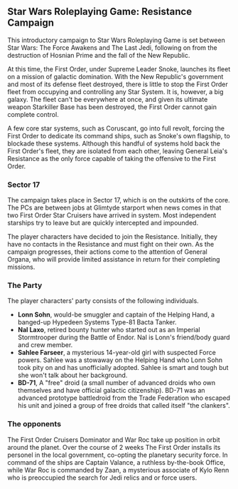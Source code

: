 ## Star Wars Roleplaying Game: Resistance Campaign

This introductory campaign to Star Wars Roleplaying Game is set between Star Wars: The Force Awakens and The Last Jedi, following on from the destruction of Hosnian Prime and the fall of the New Republic.

At this time, the First Order, under Supreme Leader Snoke, launches its fleet on a mission of galactic domination. With the New Republic's government and most of its defense fleet destroyed, there is little to stop the First Order fleet from occupying and controlling any Star System. It is, however, a big galaxy. The fleet can't be everywhere at once, and given its ultimate weapon Starkiller Base has been destroyed, the First Order cannot gain complete control. 

A few core star systems, such as Coruscant, go into full revolt, forcing the First Order to dedicate its command ships, such as Snoke's own flagship, to blockade these systems. Although this handful of systems hold back the First Order's fleet, they are isolated from each other, leaving General Leia's Resistance as the only force capable of taking the offensive to the First Order.


### Sector 17

The campaign takes place in Sector 17, which is on the outskirts of the core. The PCs are between jobs at Glimtyde starport when news comes in that two First Order Star Cruisers have arrived in system. Most independent starships try to leave but are quickly intercepted and impounded. 

The player characters have decided to join the Resistance. Initially, they have no contacts in the Resistance and must fight on their own. As the campaign progresses, their actions come to the attention of General Organa, who will provide limited assistance in return for their completing missions.

### The Party

The player characters' party consists of the following individuals.

* **Lonn Sohn**, would-be smuggler and captain of the Helping Hand, a banged-up Hypedeen Systems Type-81 Bacta Tanker.
* **Nal Laxo**, retired bounty hunter who started out as an Imperial Stormtrooper during the Battle of Endor. Nal is Lonn's friend/body guard and crew member.
* **Sahlee Farseer**, a mysterious 14-year-old girl with suspected Force powers. Sahlee was a stowaway on the Helping Hand who Lonn Sohn took pity on and has unofficially adopted. Sahlee is smart and tough but she won't talk about her background.
* **BD-71**, A "free" droid (a small number of advanced droids who own themselves and have official galactic citizenship). BD-71 was an advanced prototype battledroid from the Trade Federation who escaped his unit and joined a group of free droids that called itself "the clankers".

### The opponents

The First Order Cruisers Dominator and War Roc take up position in orbit around the planet. Over the course of 2 weeks The First Order installs its personel in the local government, co-opting the planetary security force. In command of the ships are Captain Valance, a ruthless by-the-book Office, while War Roc is commanded by Zaan, a mysterious associate of Kylo Renn who is preoccupied the search for Jedi relics and or force users.

